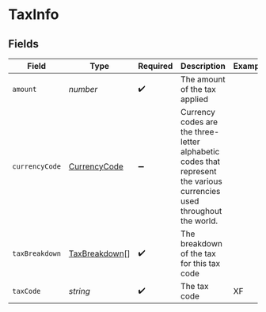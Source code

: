 # TaxInfo


## Fields

| Field                                                                                                                 | Type                                                                                                                  | Required                                                                                                              | Description                                                                                                           | Example                                                                                                               |
| --------------------------------------------------------------------------------------------------------------------- | --------------------------------------------------------------------------------------------------------------------- | --------------------------------------------------------------------------------------------------------------------- | --------------------------------------------------------------------------------------------------------------------- | --------------------------------------------------------------------------------------------------------------------- |
| `amount`                                                                                                              | *number*                                                                                                              | :heavy_check_mark:                                                                                                    | The amount of the tax applied                                                                                         |                                                                                                                       |
| `currencyCode`                                                                                                        | [CurrencyCode](../../models/shared/currencycode.md)                                                                   | :heavy_minus_sign:                                                                                                    | Currency codes are the three-letter alphabetic codes that represent the various currencies used throughout the world. |                                                                                                                       |
| `taxBreakdown`                                                                                                        | [TaxBreakdown](../../models/shared/taxbreakdown.md)[]                                                                 | :heavy_check_mark:                                                                                                    | The breakdown of the tax for this tax code                                                                            |                                                                                                                       |
| `taxCode`                                                                                                             | *string*                                                                                                              | :heavy_check_mark:                                                                                                    | The tax code                                                                                                          | XF                                                                                                                    |